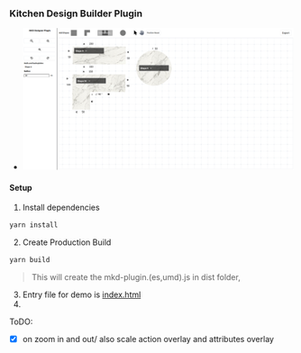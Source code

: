 ### Kitchen Design Builder Plugin

- ![alt text](sample.png)

#### Setup

1. Install dependencies
```sh
yarn install
```

2. Create Production Build
```sh
yarn build
```
> This will create the mkd-plugin.(es,umd).js in dist folder,


3. Entry file for demo is [index.html](index.html)
4. 



ToDO:
- [x] on zoom in and out/ also scale action overlay and attributes overlay